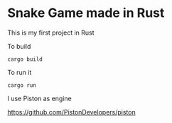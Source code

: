 # Snake Game made in Rust

This is my first project in Rust

To build 
```shell
cargo build 
```

To run it

```shell
cargo run
```

I use Piston as engine

https://github.com/PistonDevelopers/piston

